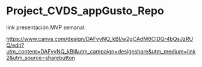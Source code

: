 # Project_CVDS_appGusto_Repo

link presentación MVP semanal:

https://www.canva.com/design/DAFyyNQ_kBI/w2gCAdM8CIDQr4bQsJzRUQ/edit?utm_content=DAFyyNQ_kBI&utm_campaign=designshare&utm_medium=link2&utm_source=sharebutton
